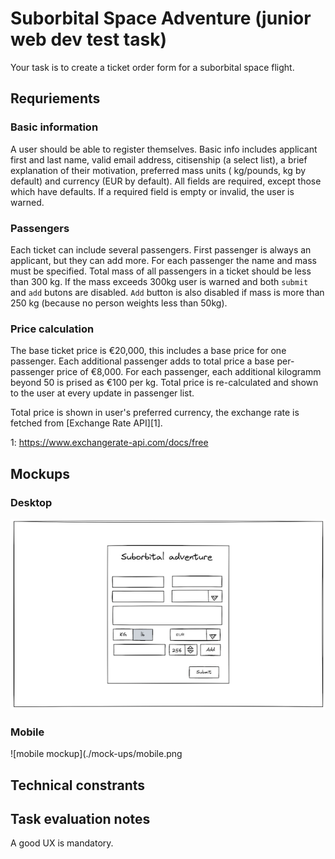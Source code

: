 # Suborbital Space Adventure (junior web dev test task)

Your task is to create a ticket order form for a suborbital space flight.

## Requriements

### Basic information

A user should be able to register themselves. Basic info includes applicant first and last name,
valid email address, citisenship (a select list), a brief explanation of their motivation, preferred
mass units ( kg/pounds, kg by default) and currency (EUR by default). All fields are required,
except those which have defaults. If a required field is empty or invalid, the user is warned.

### Passengers

Each ticket can include several passengers. First passenger is always an applicant, but they can add
more. For each passenger the name and mass must be specified. Total mass of all passengers in a
ticket should be less than 300 kg. If the mass exceeds 300kg user is warned and both `submit` and
`add` butons are disabled. `Add` button is also disabled if mass is more than 250 kg (because no
person weights less than 50kg).

### Price calculation

The base ticket price is €20,000, this includes a base price for one passenger. Each additional
passenger adds to total price a base per-passenger price of €8,000. For each passenger, each
additional kilogramm beyond 50 is prised as €100 per kg. Total price is re-calculated and shown to
the user at every update in passenger list.

Total price is shown in user's preferred currency, the exchange rate is fetched from [Exchange Rate
API][1].

1: https://www.exchangerate-api.com/docs/free

## Mockups

### Desktop

![desktop mockup](./mock-ups/desktop.png)

### Mobile

![mobile mockup](./mock-ups/mobile.png

## Technical constrants

## Task evaluation notes

A good UX is mandatory.
